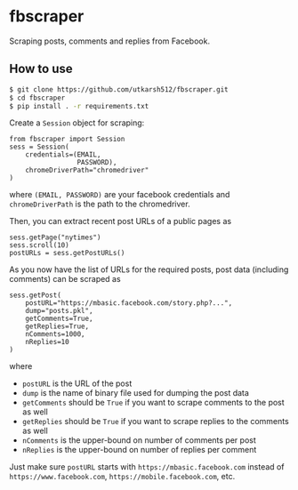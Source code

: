 # fbscraper
Scraping posts, comments and replies from Facebook.
## How to use
```bash
$ git clone https://github.com/utkarsh512/fbscraper.git
$ cd fbscraper
$ pip install . -r requirements.txt
```
Create a `Session` object for scraping:
```python3
from fbscraper import Session
sess = Session(
    credentials=(EMAIL, 
                 PASSWORD), 
    chromeDriverPath="chromedriver"
)
```
where `(EMAIL, PASSWORD)` are your facebook credentials and `chromeDriverPath` is the path to the chromedriver.

Then, you can extract recent post URLs of a public pages as
```python3
sess.getPage("nytimes")
sess.scroll(10)
postURLs = sess.getPostURLs()
```

As you now have the list of URLs for the required posts, post data (including comments) can be scraped as
```python3
sess.getPost(
    postURL="https://mbasic.facebook.com/story.php?...",
    dump="posts.pkl",
    getComments=True,
    getReplies=True,
    nComments=1000,
    nReplies=10
)
```
where 
* `postURL` is the URL of the post
* `dump` is the name of binary file used for dumping the post data
* `getComments` should be `True` if you want to scrape comments to the post as well
* `getReplies` should be `True` if you want to scrape replies to the comments as well
* `nComments` is the upper-bound on number of comments per post
* `nReplies` is the upper-bound on number of replies per comment

Just make sure `postURL` starts with `https://mbasic.facebook.com` instead of `https://www.facebook.com`, `https://mobile.facebook.com`, etc.

